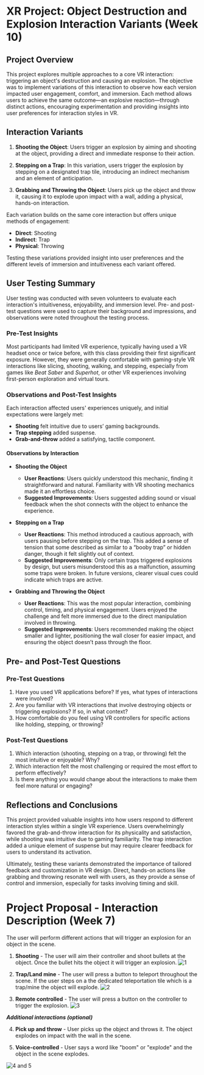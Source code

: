# XR Project: Object Destruction and Explosion Interaction Variants (Week 10)

## Project Overview

This project explores multiple approaches to a core VR interaction: triggering an object's destruction and causing an explosion. The objective was to implement variations of this interaction to observe how each version impacted user engagement, comfort, and immersion. Each method allows users to achieve the same outcome—an explosive reaction—through distinct actions, encouraging experimentation and providing insights into user preferences for interaction styles in VR.

## Interaction Variants

1. **Shooting the Object**: Users trigger an explosion by aiming and shooting at the object, providing a direct and immediate response to their action.

2. **Stepping on a Trap**: In this variation, users trigger the explosion by stepping on a designated trap tile, introducing an indirect mechanism and an element of anticipation.

3. **Grabbing and Throwing the Object**: Users pick up the object and throw it, causing it to explode upon impact with a wall, adding a physical, hands-on interaction.

Each variation builds on the same core interaction but offers unique methods of engagement:
- **Direct**: Shooting
- **Indirect**: Trap
- **Physical**: Throwing

Testing these variations provided insight into user preferences and the different levels of immersion and intuitiveness each variant offered.

## User Testing Summary

User testing was conducted with seven volunteers to evaluate each interaction's intuitiveness, enjoyability, and immersion level. Pre- and post-test questions were used to capture their background and impressions, and observations were noted throughout the testing process.

### Pre-Test Insights

Most participants had limited VR experience, typically having used a VR headset once or twice before, with this class providing their first significant exposure. However, they were generally comfortable with gaming-style VR interactions like slicing, shooting, walking, and stepping, especially from games like *Beat Saber* and *Superhot*, or other VR experiences involving first-person exploration and virtual tours.

### Observations and Post-Test Insights

Each interaction affected users' experiences uniquely, and initial expectations were largely met:
- **Shooting** felt intuitive due to users’ gaming backgrounds.
- **Trap stepping** added suspense.
- **Grab-and-throw** added a satisfying, tactile component.

#### Observations by Interaction

- **Shooting the Object**
  - **User Reactions**: Users quickly understood this mechanic, finding it straightforward and natural. Familiarity with VR shooting mechanics made it an effortless choice.
  - **Suggested Improvements**: Users suggested adding sound or visual feedback when the shot connects with the object to enhance the experience.

- **Stepping on a Trap**
  - **User Reactions**: This method introduced a cautious approach, with users pausing before stepping on the trap. This added a sense of tension that some described as similar to a “booby trap” or hidden danger, though it felt slightly out of context.
  - **Suggested Improvements**: Only certain traps triggered explosions by design, but users misunderstood this as a malfunction, assuming some traps were broken. In future versions, clearer visual cues could indicate which traps are active.

- **Grabbing and Throwing the Object**
  - **User Reactions**: This was the most popular interaction, combining control, timing, and physical engagement. Users enjoyed the challenge and felt more immersed due to the direct manipulation involved in throwing.
  - **Suggested Improvements**: Users recommended making the object smaller and lighter, positioning the wall closer for easier impact, and ensuring the object doesn’t pass through the floor.

## Pre- and Post-Test Questions

### Pre-Test Questions

1. Have you used VR applications before? If yes, what types of interactions were involved?
2. Are you familiar with VR interactions that involve destroying objects or triggering explosions? If so, in what context?
3. How comfortable do you feel using VR controllers for specific actions like holding, stepping, or throwing?

### Post-Test Questions

1. Which interaction (shooting, stepping on a trap, or throwing) felt the most intuitive or enjoyable? Why?
2. Which interaction felt the most challenging or required the most effort to perform effectively?
3. Is there anything you would change about the interactions to make them feel more natural or engaging?

## Reflections and Conclusions

This project provided valuable insights into how users respond to different interaction styles within a single VR experience. Users overwhelmingly favored the grab-and-throw interaction for its physicality and satisfaction, while shooting was intuitive due to gaming familiarity. The trap interaction added a unique element of suspense but may require clearer feedback for users to understand its activation.

Ultimately, testing these variants demonstrated the importance of tailored feedback and customization in VR design. Direct, hands-on actions like grabbing and throwing resonate well with users, as they provide a sense of control and immersion, especially for tasks involving timing and skill.


# Project Proposal - Interaction Description (Week 7)
The user will perform different actions that will trigger an explosion for an object in the scene.

1. **Shooting** - The user will aim their controller and shoot bullets at the object. Once the bullet hits the object it will trigger an explosion.
![1](./Images/vr_1.jpeg)

2. **Trap/Land mine** - The user will press a button to teleport throughout the scene. If the user steps on a the dedicated teleportation tile which is a trap/mine the object will explode.
![2](./Images/vr_2.jpeg)

3. **Remote controlled** - The user will press a button on the controller to trigger the explosion.
![3](./Images/vr_3.jpeg)

**_Additional interactions (optional)_**

4. **Pick up and throw** - User picks up the object and throws it. The object explodes on impact with the wall in the scene.

5. **Voice-controlled** - User says a word like "boom" or "explode" and the object in the scene explodes.

![4 and 5](./Images/vr_4_5.jpeg)

